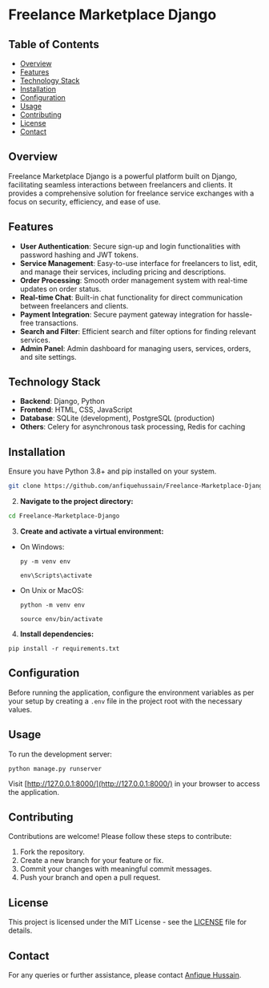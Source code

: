 # Freelance Marketplace Django

## Table of Contents

- [Overview](#overview)
- [Features](#features)
- [Technology Stack](#technology-stack)
- [Installation](#installation)
- [Configuration](#configuration)
- [Usage](#usage)
- [Contributing](#contributing)
- [License](#license)
- [Contact](#contact)

## Overview

Freelance Marketplace Django is a powerful platform built on Django, facilitating seamless interactions between freelancers and clients. It provides a comprehensive solution for freelance service exchanges with a focus on security, efficiency, and ease of use.

## Features

- **User Authentication**: Secure sign-up and login functionalities with password hashing and JWT tokens.
- **Service Management**: Easy-to-use interface for freelancers to list, edit, and manage their services, including pricing and descriptions.
- **Order Processing**: Smooth order management system with real-time updates on order status.
- **Real-time Chat**: Built-in chat functionality for direct communication between freelancers and clients.
- **Payment Integration**: Secure payment gateway integration for hassle-free transactions.
- **Search and Filter**: Efficient search and filter options for finding relevant services.
- **Admin Panel**: Admin dashboard for managing users, services, orders, and site settings.

## Technology Stack

- **Backend**: Django, Python
- **Frontend**: HTML, CSS, JavaScript
- **Database**: SQLite (development), PostgreSQL (production)
- **Others**: Celery for asynchronous task processing, Redis for caching

## Installation

Ensure you have Python 3.8+ and pip installed on your system.

```bash
git clone https://github.com/anfiquehussain/Freelance-Marketplace-Django.git
```

2. **Navigate to the project directory:**

```bash
cd Freelance-Marketplace-Django
```

3. **Create and activate a virtual environment:**

- On Windows:
  ```
  py -m venv env
  ```
  ```
  env\Scripts\activate
  ```
- On Unix or MacOS:
  ```
  python -m venv env
  ```
  ```
  source env/bin/activate
  ```

4. **Install dependencies:**
```
pip install -r requirements.txt
```


## Configuration
Before running the application, configure the environment variables as per your setup by creating a `.env` file in the project root with the necessary values.

## Usage
To run the development server:

```
python manage.py runserver
```

Visit [http://127.0.0.1:8000/](http://127.0.0.1:8000/) in your browser to access the application.

## Contributing
Contributions are welcome! Please follow these steps to contribute:
1. Fork the repository.
2. Create a new branch for your feature or fix.
3. Commit your changes with meaningful commit messages.
4. Push your branch and open a pull request.

## License
This project is licensed under the MIT License - see the [LICENSE](LICENSE) file for details.

## Contact
For any queries or further assistance, please contact [Anfique Hussain](mailto:anfiquehussain1@example.com).

